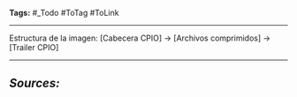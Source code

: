 **Tags:** #_Todo
#ToTag #ToLink 
- - -
Estructura de la imagen:
\[Cabecera CPIO\] -> \[Archivos comprimidos\] -> \[Trailer CPIO\]

- - - 
## ***Sources:***